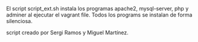 El script script_ext.sh instala los programas apache2, mysql-server, php y adminer al ejecutar el vagrant file.
Todos los programs se instalan de forma silenciosa.

script creado por Sergi Ramos y Miguel Martínez.
